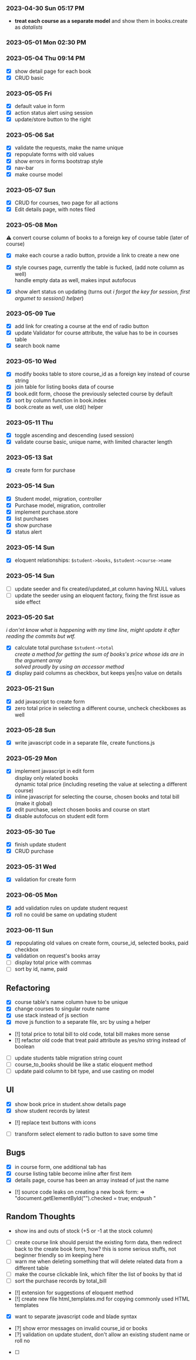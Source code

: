 ### 2023-04-30 Sun 05:17 PM
* **treat each course as a separate model** and show them in books.create as *datalists*

### 2023-05-01 Mon 02:30 PM

### 2023-05-04 Thu 09:14 PM
- [x] show detail page for each book
- [x] CRUD basic

### 2023-05-05 Fri
- [x] default value in form
- [x] action status alert using session
- [x] update/store button to the right

### 2023-05-06 Sat
- [x] validate the requests, make the name unique
- [x] repopulate forms with old values
- [x] show errors in forms bootstrap style
- [x] nav-bar
- [x] make course model

### 2023-05-07 Sun
- [x] CRUD for courses, two page for all actions
- [x] Edit details page, with notes filed

### 2023-05-08 Mon
:warning: convert course column of books to a foreign key of course table (later of course)

- [x] make each course a radio button, provide a link to create a new one
- [x] style courses page, currently the table is fucked, (add note column as well)
    <br>
    handle empty data as well, makes input autofocus

- [x] show alert status on updating (turns out *i forgot the key for session, first argumet to session() helper*)

### 2023-05-09 Tue
- [x] add link for creating a course at the end of radio button
- [x] update Validator for course attribute, the value has to be in courses table
- [x] search book name

### 2023-05-10 Wed
- [x] modify books table to store course_id as a foreign key instead of course string
- [x] join table for listing books data of course
- [x] book.edit form, choose the previously selected course by default
- [x] sort by column function in book.index
- [x] book.create as well, use old() helper

### 2023-05-11 Thu
- [x] toggle ascending and descending (used session)
- [x] validate course basic, unique name, with limited character length

### 2023-05-13 Sat
- [x] create form for purchase

### 2023-05-14 Sun
- [x] Student model, migration, controller
- [x] Purchase model, migration, controller
- [x] implement purchase.store
- [x] list purchases
- [x] show purchase
- [x] status alert

### 2023-05-14 Sun
- [x] eloquent relationships: `$student->books`, `$student->course->name`

### 2023-05-14 Sun
- [ ] update seeder and fix created/updated_at column having NULL values
- [ ] update the seeder using an eloquent factory, fixing the first issue as side effect

### 2023-05-20 Sat
*i don'nt know what is happening with my time line, might update it after reading the commits but wtf.*
- [x] calculate total purchase `$student->total`    \
    *create a method for getting the sum of books's price whose ids are in the argument array*\
    *solved proudly by using an accessor method*
- [x] display paid columns as checkbox, but keeps yes|no value on details

### 2023-05-21 Sun
- [x] add javascript to create form
- [x] zero total price in selecting a different course, uncheck checkboxes as well

### 2023-05-28 Sun
- [x] write javascript code in a separate file, create functions.js

### 2023-05-29 Mon
- [x] implement javascript in edit form\
display only related books\
dynamic total price (including reseting the value at selecting a different course)
- [x] inline javascript for selecting the course, chosen books and total bill (make it global)
- [x] edit purchase, select chosen books and course on start
- [x] disable autofocus on student edit form

### 2023-05-30 Tue
- [x] finish update student
- [x] CRUD purchase

### 2023-05-31 Wed
- [x] validation for create form

### 2023-06-05 Mon
- [x] add validation rules on update student request
- [x] roll no could be same on updating student

### 2023-06-11 Sun
- [x] repopulating old values on create form, course_id, selected books, paid checkbox
- [x] validation on request's books array
- [ ] display total price with commas
- [ ] sort by id, name, paid

## Refactoring
- [x] course table's name column have to be unique
- [x] change courses to singular route name
- [x] use stack instead of js section
- [x] move js function to a separate file, src by using a helper
- [!] total price to total bill to old code, total bill makes more sense
- [!] refactor old code that treat paid attribute as yes/no string instead of boolean
- [ ] update students table migration string count
- [ ] course_to_books should be like a static eloquent method
- [ ] update paid column to bit type, and use casting on model

## UI
- [x] show book price in student.show details page
- [x] show student records by latest
- [!] replace text buttons with icons
- [ ] transform select element to radio button to save some time

## Bugs
- [x] in course form, one additional tab has 
- [x] course listing table become inline after first item
- [x] details page, course has been an array instead of just the name
- [!] source code leaks on creating a new book form: => "document.getElementById("").checked = true; endpush "



## Random Thoughts
- show ins and outs of stock (+5 or -1 at the stock column)
- [ ] create course link should persist the existing form data, then redirect back to the create book form, how? this is some serious stuffs, not beginner friendly so im keeping here
- [ ] warn me when deleting something that will delete related data from a different table
- [ ] make the course clickable link, which filter the list of books by that id
- [ ] sort the purchase records by total_bill
- [!] extension for suggestions of eloquent method
- [!] create new file html_templates.md for copying commonly used HTML templates
- [x] want to separate javascript code and blade syntax
- [?] show error messages on invalid course_id or books
- [?] validation on update student, don't allow an existing student name or roll no
- [ ] 
